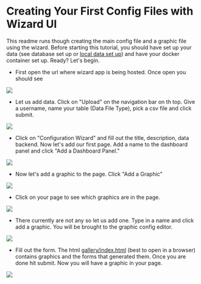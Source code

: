 # Creating Your First Config Files with Wizard UI
This readme runs though creating the main config file and a graphic file using the wizard. Before starting this tutorial,
you should have set up your data (see database set up or [local data set up](../local_example/local_data_storage_config_info.md))
and have your docker container set up.
Ready? Let's begin.

- First open the url where wizard app is being hosted. Once open you should see

![](images/first_look.png)
 - Let us add data. Click on "Upload" on the navigation bar on th top. Give a username, name your table (Data File Type), pick a csv file and click submit. 
  
![](images/add_csv.png)

 - Click on "Configuration Wizard" and fill out the title, description, data backend. Now let's add our first page. Add a name to the dashboard panel and
 click "Add a Dashboard Panel."
 
![](images/add_page.png)
 - Now let's add a graphic to the page. Click "Add a Graphic"
 
![](images/one_page.png)
- Click on your page to see which graphics are in the page.

![](images/click_on_page.png)
- There currently are not any so let us add one. Type in a name and click add a graphic. You will be brought to the graphic 
config editor. 

![](images/graphic_config.png)
- Fill out the form. The html
 [gallery/index.html](../gallery/index.html) (best to open in a browser) contains graphics and the forms that generated them. Once you are done hit submit.
Now you will have a graphic in your page. 

![](images/add_graphic.png)

